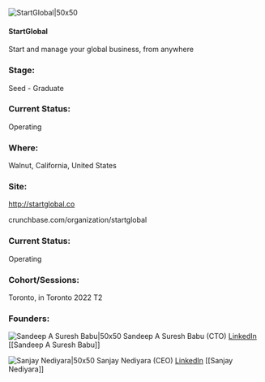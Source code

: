 

![StartGlobal|50x50](https://res.cloudinary.com/crunchbase-production/image/upload/xmseyjmmim3vftxifrzl)

#### StartGlobal
Start and manage your global business, from anywhere

### Stage: 
Seed - Graduate 

### Current Status: 
Operating

### Where:
Walnut, California, United States

### Site:
http://startglobal.co



crunchbase.com/organization/startglobal

### Current Status: 
Operating

### Cohort/Sessions: 
Toronto, in Toronto 2022 T2

### Founders: 

![Sandeep A Suresh Babu|50x50]() Sandeep A Suresh Babu (CTO) [LinkedIn](https://linkedin.com/in/sandeep-suresh-7b369732) [[Sandeep A Suresh Babu]]

![Sanjay Nediyara|50x50](https://www.f6s.com/content-resource/profiles/3067248_th2.jpg) Sanjay Nediyara (CEO) [LinkedIn](https://linkedin.com/in/cod3boy) [[Sanjay Nediyara]]


